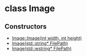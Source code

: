 # class Image

## Constructors

 - [Image::Image(int width, int height)](./class_Image_Image(int,%20int).md)
 - [Image(std::string* FilePath)](./class_Image_Image(stringptr).md)
 - [Image(std::wstring* FilePath)](./class_Image_Image(wstringptr).md)